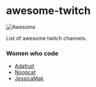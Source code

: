 # awesome-twitch 
![Awesome](https://cdn.rawgit.com/sindresorhus/awesome/d7305f38d29fed78fa85652e3a63e154dd8e8829/media/badge.svg)


List of awesome twitch channels.


### Women who code
 - [Adafruit](https://go.twitch.tv/adafruit/)
 - [Noopcat](https://go.twitch.tv/noopkat)
 - [JessicaMak](https://go.twitch.tv/jessicamak)
 
 
